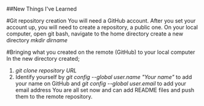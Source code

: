 ##New Things I've Learned 

#Git repository creation
You will need a GitHub account. After you set your account up, you will need to create a repository, a public one. On your local computer, open git bash, navigate to the home directory create a new directory _mkdir dirname_

#Bringing what you created on the remote (GitHub) to your local computer
In the new directory created; 
1. _git clone repository URL_
2. Identify yourself by _git config --global user.name "Your name"_ to add your name on GitHub and _git config --global user.email_ to add your email address
You are all set now and can add README files and push them to the remote repository.
